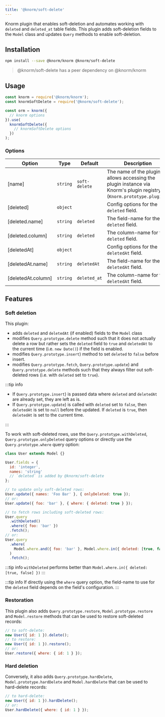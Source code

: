 ```yaml
---
title: '@knorm/soft-delete'
---
```


Knorm plugin that enables soft-deletion and automates working with `deleted` and
`deleted_at` table fields. This plugin adds soft-deletion fields to the
`Model` class and updates `Query` methods to enable soft-deletion.

## Installation

```bash
npm install --save @knorm/knorm @knorm/soft-delete
```

> @knorm/soft-delete has a peer dependency on @knorm/knorm

## Usage

```js
const knorm = require('@knorm/knorm');
const knormSoftDelete = require('@knorm/soft-delete');

const orm = knorm({
  // knorm options
}).use(
  knormSoftDelete({
    // knormSoftDelete options
  })
);
```

### Options

| Option             | Type     | Default       | Description                                                                                                          |
| ------------------ | -------- | ------------- | -------------------------------------------------------------------------------------------------------------------- |
| [name]             | `string` | `soft-delete` | The name of the plugin, allows accessing the plugin instance via Knorm's plugin registry (`Knorm.prototype.plugins`) |
| [deleted]          | `object` |               | Config options for the `deleted` field.                                                                              |
| [deleted.name]     | `string` | `deleted`     | The field-name for the `deleted` field.                                                                              |
| [deleted.column]   | `string` | `deleted`     | The column-name for the `deleted` field.                                                                             |
| [deletedAt]        | `object` |               | Config options for the `deletedAt` field.                                                                            |
| [deletedAt.name]   | `string` | `deletedAt`   | The field-name for the `deletedAt` field.                                                                            |
| [deletedAt.column] | `string` | `deleted_at`  | The column-name for the `deletedAt` field.                                                                           |

## Features

### Soft deletion

This plugin:

- adds `deleted` and `deletedAt` (if enabled) fields to the
  `Model` class
- modifies `Query.prototype.delete` method such that it does not actually delete
  a row but rather sets the `deleted` field to `true` and `deletedAt` to the
  current time (i.e. `new Date()`) if the field is enabled.
- modifies `Query.prototype.insert`) method to set `deleted` to `false` before
  insert.
- modifies `Query.prototype.fetch`, `Query.prototype.update`) and
  `Query.prototype.delete` methods such that they always filter out soft-deleted
  rows (i.e. with `deleted` set to `true`).

:::tip info

- If `Query.prototype.insert`) is passed data where `deleted` and `deletedAt`
  are already set, they are left as is.
- If `Query.prototype.update`) is called with `deleted` set to `false`, then
  `deletedAt` is set to `null` before the updated. If `deleted` is `true`, then
  `deletedAt` is set to the current time.

:::

To work with soft-deleted rows, use the `Query.prototype.withDeleted`,
`Query.prototype.onlyDeleted` query options or directly use the
`Query.prototype.where` query option:

```js
class User extends Model {}

User.fields = {
  id: 'integer',
  names: 'string'
  // `deleted` is added by @knorm/soft-delete
};

// to update only soft-deleted rows:
User.update({ names: 'Foo Bar' }, { onlyDeleted: true });
// or:
User.update({ foo: 'bar' }, { where: { deleted: true } });

// to fetch rows including soft-deleted rows:
User.query
  .withDeleted()
  .where({ foo: 'bar' })
  .fetch();
// or:
User.query
  .where(
    Model.where.and({ foo: 'bar' }, Model.where.in({ deleted: [true, false] }))
  )
  .fetch();
```

:::tip info
`withDeleted` performs better than `Model.where.in({ deleted: [true, false] })`
:::

:::tip info
If directly using the `where` query option, the field-name to use for the
`deleted` field depends on the field's configuration.
:::

### Restoration

This plugin also adds `Query.prototype.restore`, `Model.prototype.restore` and
`Model.restore` methods that can be used to restore soft-deleted records:

```js
// to soft-delete:
new User({ id: 1 }).delete();
// to restore:
new User({ id: 1 }).restore();
// or:
User.restore({ where: { id: 1 } });
```

### Hard deletion

Conversely, it also adds `Query.prototype.hardDelete`,
`Model.prototype.hardDelete` and `Model.hardDelete` that can be used to
hard-delete records:

```js
// to hard-delete:
new User({ id: 1 }).hardDelete();
// or:
User.hardDelete({ where: { id: 1 } });
```
